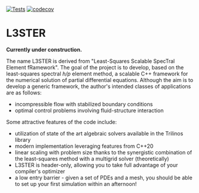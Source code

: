 [![Tests](https://github.com/kubagalecki/L3STER/workflows/tests/badge.svg)](https://github.com/kubagalecki/L3STER/actions)
[![codecov](https://codecov.io/gh/kubagalecki/L3STER/branch/main/graph/badge.svg?token=6VT1TVS7FG)](https://codecov.io/gh/kubagalecki/L3STER)

# L3STER

**Currently under construction.**

The name L3STER is derived from "Least-Squares Scalable SpecTral Element fRamework".
The goal of the project is to develop, based on the least-squares spectral *h/p* element method, a scalable C++ framework for the numerical solution of partial differential equations.
Although the aim is to develop a generic framework, the author's intended classes of applications are as follows:
- incompressible flow with stabilized boundary conditions
- optimal control problems involving fluid-structure interaction

Some attractive features of the code include:
- utilization of state of the art algebraic solvers available in the Trilinos library
- modern implementation leveraging features from C++20
- linear scaling with problem size thanks to the synergistic combination of the least-squares method with a multigrid solver (theoretically)
- L3STER is header-only, allowing you to take full advantage of your compiler's optimizer
- a low entry barrier - given a set of PDEs and a mesh, you should be able to set up your first simulation within an afternoon!

